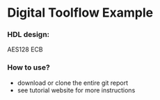 # Digital Toolflow Example

### HDL design:
AES128 ECB

### How to use?
- download or clone the entire git report
- see tutorial website for more instructions
